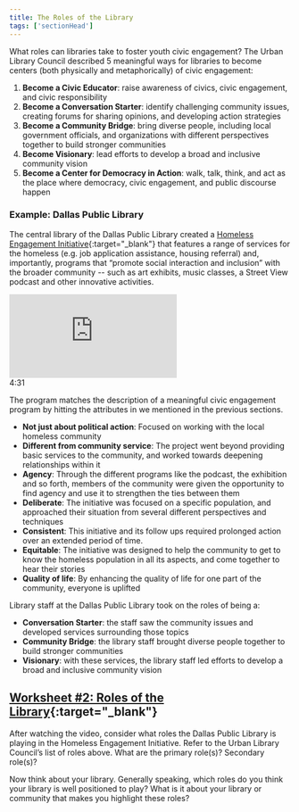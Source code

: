 ```yaml
---
title: The Roles of the Library
tags: ['sectionHead']
---
```


What roles can libraries take to foster youth civic engagement? The Urban Library Council described 5 meaningful ways for libraries to become centers (both physically and metaphorically) of civic engagement:

1. **Become a Civic Educator**: raise awareness of civics, civic engagement, and civic responsibility 
2. **Become a Conversation Starter**: identify challenging community issues, creating forums for sharing opinions, and developing action strategies 
3. **Become a Community Bridge**: bring diverse people, including local government officials, and organizations with different perspectives together to build stronger communities 
4. **Become Visionary**: lead efforts to develop a broad and inclusive community vision 
5. **Become a Center for Democracy in Action**: walk, talk, think, and act as the place where democracy, civic engagement, and public discourse happen

### Example: Dallas Public Library
The central library of the Dallas Public Library created a [Homeless Engagement Initiative](https://dallaslibrary2.org/homeless/){:target="_blank"} that features a range of services for the homeless (e.g. job application assistance, housing referral) and, importantly, programs that “promote social interaction and inclusion” with the broader community -- such as art exhibits, music classes, a Street View podcast and other innovative activities.

<div class="callout videos" markdown="1">
<iframe src="https://www.youtube.com/embed/oBQrihuxit8" frameborder="0" allow="autoplay; encrypted-media" allowfullscreen></iframe>
<div class="videotime">4:31</div></div>

The program matches the description of a meaningful civic engagement program by hitting the attributes in we mentioned in the previous sections. 

* **Not just about political action**: Focused on working with the local homeless community
* **Different from community service**: The project went beyond providing basic services to the community, and worked towards deepening relationships within it
* **Agency**: Through the different programs like the podcast, the exhibition and so forth, members of the community were given the opportunity to find agency and use it to strengthen the ties between them
* **Deliberate**: The initiative was focused on a specific population, and approached their situation from several different perspectives and techniques
* **Consistent**: This initiative and its follow ups required prolonged action over an extended period of time. 
* **Equitable**: The initiative was designed to help the community to get to know the homeless population in all its aspects, and come together to hear their stories
* **Quality of life**: By enhancing the quality of life for one part of the community, everyone is uplifted

Library staff at the Dallas Public Library took on the roles of being a:
* **Conversation Starter**: the staff saw the community issues and developed services surrounding those topics
* **Community Bridge**: the library staff brought diverse people together to build stronger communities 
* **Visionary**: with these services, the library staff led efforts to develop a broad and inclusive community vision 

<div class="callout activity" markdown="1">

## [Worksheet #2: Roles of the Library](https://docs.google.com/document/d/1uPmhiT61et6bkAChEcgjCZPWVTGtgmdrK6o7MoNqlvU/edit#bookmark=id.nl46gwcvzxd0){:target="_blank"}

After watching the video, consider what roles the Dallas Public Library is playing in the Homeless Engagement Initiative. Refer to the Urban Library Council’s list of roles above. What are the primary role(s)? Secondary role(s)? 

Now think about your library. Generally speaking, which roles do you think your library is well positioned to play? What is it about your library or community that makes you highlight these roles?

</div>

